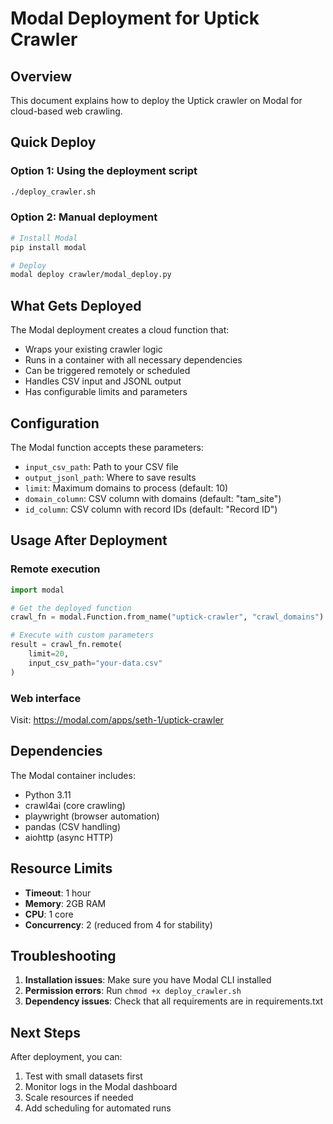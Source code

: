 # Modal Deployment for Uptick Crawler

## Overview

This document explains how to deploy the Uptick crawler on Modal for cloud-based web crawling.

## Quick Deploy

### Option 1: Using the deployment script

```bash
./deploy_crawler.sh
```

### Option 2: Manual deployment

```bash
# Install Modal
pip install modal

# Deploy
modal deploy crawler/modal_deploy.py
```

## What Gets Deployed

The Modal deployment creates a cloud function that:

- Wraps your existing crawler logic
- Runs in a container with all necessary dependencies
- Can be triggered remotely or scheduled
- Handles CSV input and JSONL output
- Has configurable limits and parameters

## Configuration

The Modal function accepts these parameters:

- `input_csv_path`: Path to your CSV file
- `output_jsonl_path`: Where to save results
- `limit`: Maximum domains to process (default: 10)
- `domain_column`: CSV column with domains (default: "tam_site")
- `id_column`: CSV column with record IDs (default: "Record ID")

## Usage After Deployment

### Remote execution

```python
import modal

# Get the deployed function
crawl_fn = modal.Function.from_name("uptick-crawler", "crawl_domains")

# Execute with custom parameters
result = crawl_fn.remote(
    limit=20,
    input_csv_path="your-data.csv"
)
```

### Web interface

Visit: https://modal.com/apps/seth-1/uptick-crawler

## Dependencies

The Modal container includes:

- Python 3.11
- crawl4ai (core crawling)
- playwright (browser automation)
- pandas (CSV handling)
- aiohttp (async HTTP)

## Resource Limits

- **Timeout**: 1 hour
- **Memory**: 2GB RAM
- **CPU**: 1 core
- **Concurrency**: 2 (reduced from 4 for stability)

## Troubleshooting

1. **Installation issues**: Make sure you have Modal CLI installed
2. **Permission errors**: Run `chmod +x deploy_crawler.sh`
3. **Dependency issues**: Check that all requirements are in requirements.txt

## Next Steps

After deployment, you can:

1. Test with small datasets first
2. Monitor logs in the Modal dashboard
3. Scale resources if needed
4. Add scheduling for automated runs
